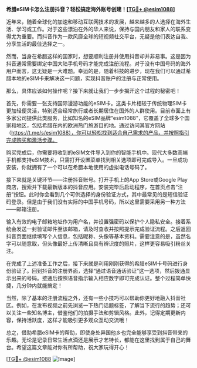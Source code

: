 **希腊eSIM卡怎么注册抖音？轻松搞定海外账号创建！[[TG💪+ @esim1088](https://t.me/s/esim1088)]**

近年来，随着全球化的加速和移动互联网技术的发展，越来越多的人选择在海外生活、学习或工作。对于这些漂泊在外的华人来说，保持与国内朋友和家人的联系变得尤为重要。而抖音作为一款风靡全球的短视频社交平台，无疑是他们表达自我、分享生活的最佳选择之一。

然而，当身在希腊这样的国家时，想要顺利注册并使用抖音却并非易事。这是因为抖音通常需要绑定中国大陆手机号码才能完成注册流程。对于没有中国号码的海外用户而言，这无疑是一大难题。幸运的是，随着科技的进步，现在我们可以通过希腊本地的eSIM卡来解决这一问题，实现抖音账户的注册与正常使用。

那么，具体应该如何操作呢？接下来就让我们一步步揭开这个过程的秘密吧！

首先，你需要一张支持国际漫游功能的eSIM卡。这类卡片相较于传统物理SIM卡更加轻便灵活，特别适合经常旅行或者长期居住在国外的人群使用。目前市面上有多家公司提供此类服务，比如知名的eSIM品牌“esim1088”，它覆盖了全球多个国家和地区，包括希腊在内的欧洲热门旅游目的地。通过访问其官方网站（https://t.me/s/esim1088），你可以轻松找到适合自己需求的产品，并按照指引完成购买和激活步骤。

购买完成后，你需要将收到的eSIM文件导入到你的智能手机中。现代大多数高端手机都支持eSIM技术，只需打开设置菜单找到相关选项即可完成导入。一旦成功安装，你就拥有了一个可以在希腊本地使用的虚拟电话号码了。

接下来就是关键环节——注册抖音账号。打开手机上的App Store或Google Play商店，搜索并下载最新版本的抖音应用。安装完毕后启动程序，在首页点击“注册”按钮。此时你会看到几个可供选择的身份验证方式，其中最常见的是短信验证码登录。但是由于我们没有实际的中国手机号码，所以这里需要采用另一种方法——邮箱注册。

输入有效的电子邮箱地址作为用户名，并设置强密码以保护个人隐私安全。接着系统会发送一封验证邮件至该邮箱，请及时查收并按照提示完成验证流程。之后返回抖音页面继续填写个人信息，包括昵称、头像等基本资料。需要注意的是，虽然名字可以随意取，但头像最好上传清晰且具有辨识度的照片，这样更容易吸引粉丝关注。

在完成了上述准备工作之后，接下来就是利用刚刚获得的希腊eSIM卡号码进行身份验证了。回到抖音的注册界面，选择“通过语音通话验证”这一选项，然后拨通显示出来的号码。接通后按照语音指示输入相应数字即可完成认证。整个过程简单快捷，几分钟内就能搞定！

当然，除了基本的注册流程之外，还有一些小技巧可以帮助你更好地融入抖音社区。例如，在发布视频之前先浏览一下热门话题标签，了解当下流行的趋势；还可以关注一些知名博主，借鉴他们的拍摄手法和剪辑风格。此外，记得定期更新内容，保持活跃度，这样才能吸引更多观众互动交流哦！

总之，借助希腊eSIM卡的帮助，即使身处异国他乡也完全能够享受到抖音带来的乐趣。无论是记录日常生活点滴还是展示才艺特长，都能在这里找到属于自己的舞台。希望这篇文章能对你有所帮助，祝大家玩得开心！

[[TG💪+ @esim1088](https://t.me/s/esim1088) ![Image](https://i.postimg.cc/4NQfJmqS/Snipaste-2025-05-13-00-14-12.png)]